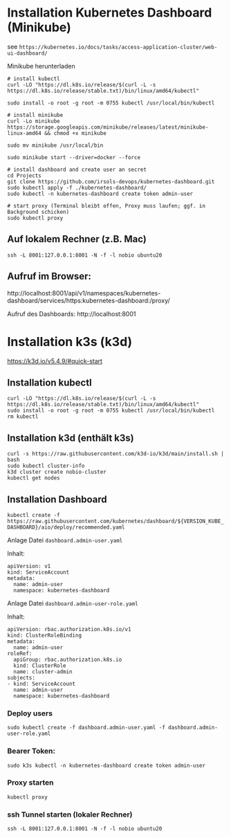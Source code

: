 # Installation Kubernetes Dashboard (Minikube)

see `https://kubernetes.io/docs/tasks/access-application-cluster/web-ui-dashboard/`

Minikube herunterladen
```
# install kubectl
curl -LO "https://dl.k8s.io/release/$(curl -L -s https://dl.k8s.io/release/stable.txt)/bin/linux/amd64/kubectl"

sudo install -o root -g root -m 0755 kubectl /usr/local/bin/kubectl

# install minikube
curl -Lo minikube https://storage.googleapis.com/minikube/releases/latest/minikube-linux-amd64 && chmod +x minikube

sudo mv minikube /usr/local/bin

sudo minikube start --driver=docker --force

# install dashboard and create user an secret
cd Projects
git clone https://github.com/irsols-devops/kubernetes-dashboard.git
sudo kubectl apply -f ./kubernetes-dashboard/
sudo kubectl -n kubernetes-dashboard create token admin-user

# start proxy (Terminal bleibt offen, Proxy muss laufen; ggf. in Background schicken)
sudo kubectl proxy
```

## Auf lokalem Rechner (z.B. Mac)
```
ssh -L 8001:127.0.0.1:8001 -N -f -l nobio ubuntu20
```

## Aufruf im Browser:
http://localhost:8001/api/v1/namespaces/kubernetes-dashboard/services/https:kubernetes-dashboard:/proxy/


Aufruf des Dashboards: http://localhost:8001

# Installation k3s (k3d)
https://k3d.io/v5.4.9/#quick-start

## Installation kubectl
```
curl -LO "https://dl.k8s.io/release/$(curl -L -s https://dl.k8s.io/release/stable.txt)/bin/linux/amd64/kubectl"
sudo install -o root -g root -m 0755 kubectl /usr/local/bin/kubectl
rm kubectl
```

## Installation k3d (enthält k3s)

```
curl -s https://raw.githubusercontent.com/k3d-io/k3d/main/install.sh | bash
sudo kubectl cluster-info
k3d cluster create nobio-cluster
kubectl get nodes
```

## Installation Dashboard
`kubectl create -f https://raw.githubusercontent.com/kubernetes/dashboard/${VERSION_KUBE_DASHBOARD}/aio/deploy/recommended.yaml`

Anlage Datei `dashboard.admin-user.yaml`

Inhalt:
```
apiVersion: v1
kind: ServiceAccount
metadata:
  name: admin-user
  namespace: kubernetes-dashboard
```

Anlage Datei `dashboard.admin-user-role.yaml`

Inhalt:
```
apiVersion: rbac.authorization.k8s.io/v1
kind: ClusterRoleBinding
metadata:
  name: admin-user
roleRef:
  apiGroup: rbac.authorization.k8s.io
  kind: ClusterRole
  name: cluster-admin
subjects:
- kind: ServiceAccount
  name: admin-user
  namespace: kubernetes-dashboard
```

### Deploy users
`sudo kubectl create -f dashboard.admin-user.yaml -f dashboard.admin-user-role.yaml`

### Bearer Token:
`sudo k3s kubectl -n kubernetes-dashboard create token admin-user`

### Proxy starten
`kubectl proxy`

### ssh Tunnel starten (lokaler Rechner)
`ssh -L 8001:127.0.0.1:8001 -N -f -l nobio ubuntu20`